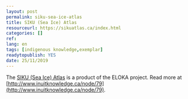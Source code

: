 ```yaml
---
layout: post 
permalink: siku-sea-ice-atlas
title: SIKU (Sea Ice) Atlas
resourceurl: https://sikuatlas.ca/index.html
categories: []
ref: 
lang: en
tags: [indigenous knowledge,exemplar]
readytopublish: YES
date: 25/11/2019
---
```

The [SIKU (Sea Ice) Atlas](https://sikuatlas.ca/index.html) is a product of the ELOKA project. Read more at [http://www.inuitknowledge.ca/node/79](http://www.inuitknowledge.ca/node/79).